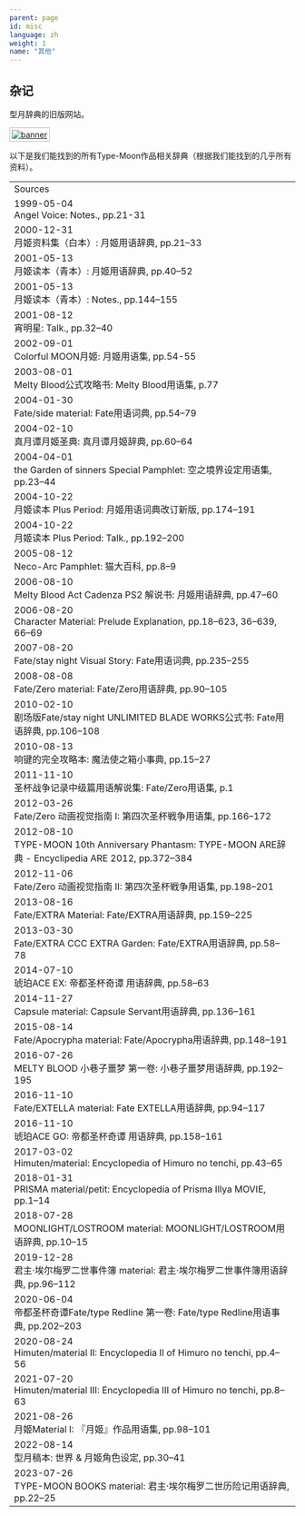 ```yaml
---
parent: page
id: misc
language: zh
weight: 1
name: "其他"
---
```


## 杂记

型月辞典的旧版网站。

<a href="../../legacy/zh/index.html"><img style="border:1px dotted #777; padding: 3px;" title="Link to us!" src="../img/banner.png" alt="banner" /></a>

以下是我们能找到的所有Type-Moon作品相关辞典（根据我们能找到的几乎所有资料）。

<table>
  <tr class="header">
    <td>Sources</td>
  </tr>
  <tr id="1999av">
    <td>1999-05-04<br /><span class="source">Angel Voice</span>: <span class="glossary">Notes.</span>, <span class="page">pp.21-31</span></td>
  </tr>
  <tr id="2000tdc">
    <td>2000-12-31<br /><span class="source">月姬资料集（白本）</span>: <span class="glossary">月姬用语辞典</span>, <span class="page">pp.21–33</span></td>
  </tr>
  <tr id="2001tdtd">
    <td>2001-05-13<br /><span class="source">月姬读本（青本）</span>: <span class="glossary">月姬用语辞典</span>, <span class="page">pp.40–52</span></td>
  </tr>
  <tr id="2001tdn">
    <td>2001-05-13<br /><span class="source">月姬读本（青本）</span>: <span class="glossary">Notes.</span>, <span class="page">pp.144–155</span></td>
  </tr>
  <tr id="2001ynm">
    <td>2001-08-12<br /><span class="source">宵明星</span>: <span class="glossary">Talk.</span>, <span class="page">pp.32–40</span></td>
  </tr>
  <tr id="2002cmt">
    <td>2002-09-01<br /><span class="source">Colorful MOON月姬</span>: <span class="glossary">月姬用语集</span>, <span class="page">pp.54-55</span></td>
  </tr>
  <tr id="2003mbosg">
    <td>2003-08-01<br /><span class="source">Melty Blood公式攻略书</span>: <span class="glossary">Melty Blood用语集</span>, <span class="page">p.77</span></td>
  </tr>
  <tr id="2004fsm">
    <td>2004-01-30<br /><span class="source">Fate/side material</span>: <span class="glossary">Fate用语词典</span>, <span class="page">pp.54–79</span></td>
  </tr>
  <tr id="2004sts">
    <td>2004-02-10<br /><span class="source">真月谭月姬圣典</span>: <span class="glossary">真月谭月姬辞典</span>, <span class="page">pp.60–64</span></td>
  </tr>
  <tr id="2004gssp">
    <td>2004-04-01<br /><span class="source">the Garden of sinners Special Pamphlet</span>: <span class="glossary">空之境界设定用语集</span>, <span class="page">pp.23–44</span></td>
  </tr>
  <tr id="2004tdpptdr">
    <td>2004-10-22<br /><span class="source">月姬读本 Plus Period</span>: <span class="glossary">月姬用语词典改订新版</span>, <span class="page">pp.174–191</span></td>
  </tr>
  <tr id="2004tdppt">
    <td>2004-10-22<br /><span class="source">月姬读本 Plus Period</span>: <span class="glossary">Talk.</span>, <span class="page">pp.192–200</span></td>
  </tr>
  <tr id="2005np">
    <td>2005-08-12<br /><span class="source">Neco-Arc Pamphlet</span>: <span class="glossary">猫大百科</span>, <span class="page">pp.8–9</span></td>
  </tr>
  <tr id="2006mbacpm">
    <td>2006-08-10<br /><span class="source">Melty Blood Act Cadenza PS2 解说书</span>: <span class="glossary">月姬用语辞典</span>, <span class="page">pp.47–60</span></td>
  </tr>
  <tr id="2006cm">
    <td>2006-08-20<br /><span class="source">Character Material</span>: <span class="glossary">Prelude Explanation</span>, <span class="page">pp.18–623, 36–639, 66–69</span></td>
  </tr>
  <tr id="2007fsnvs">
    <td>2007-08-20<br /><span class="source">Fate/stay night Visual Story</span>: <span class="glossary">Fate用语词典</span>, <span class="page">pp.235–255</span></td>
  </tr>
  <tr id="2008fzm">
    <td>2008-08-08<br /><span class="source">Fate/Zero material</span>: <span class="glossary">Fate/Zero用语辞典</span>, <span class="page">pp.90–105</span></td>
  </tr>
  <tr id="2010fsnubwfog">
    <td>2010-02-10<br /><span class="source">剧场版Fate/stay night UNLIMITED BLADE WORKS公式书</span>: <span class="glossary">Fate用语辞典</span>, <span class="page">pp.106–108</span></td>
  </tr>
  <tr id="2010hibichika">
    <td>2010-08-13<br /><span class="source">响键的完全攻略本</span>: <span class="glossary">魔法使之箱小事典</span>, <span class="page">pp.15–27</span></td>
  </tr>
  <tr id="2011rgwscgc">
    <td>2011-11-10<br /><span class="source">圣杯战争记录中级篇用语解说集</span>: <span class="glossary">Fate/Zero用语集</span>, <span class="page">p.1</span></td>
  </tr>
  <tr id="2012fzavg1">
    <td>2012-03-26<br /><span class="source">Fate/Zero 动画视觉指南 I</span>: <span class="glossary">第四次圣杯戦争用语集</span>, <span class="page">pp.166–172</span></td>
  </tr>
  <tr id="2012tmap">
    <td>2012-08-10<br /><span class="source">TYPE-MOON 10th Anniversary Phantasm</span>: <span class="glossary">TYPE-MOON ARE辞典 - Encyclipedia ARE 2012</span>, <span class="page">pp.372–384</span></td>
  </tr>
  <tr id="2012fzavg2">
    <td>2012-11-06<br /><span class="source">Fate/Zero 动画视觉指南 II</span>: <span class="glossary">第四次圣杯戦争用语集</span>, <span class="page">pp.198–201</span></td>
  </tr>
  <tr id="2013fem">
    <td>2013-08-16<br /><span class="source">Fate/EXTRA Material</span>: <span class="glossary">Fate/EXTRA用语辞典</span>, <span class="page">pp.159–225</span></td>
  </tr>
  <tr id="2013feccceg">
    <td>2013-03-30<br /><span class="source">Fate/EXTRA CCC EXTRA Garden</span>: <span class="glossary">Fate/EXTRA用语辞典</span>, <span class="page">pp.58–78</span></td>
  </tr>
  <tr id="2014kaex">
    <td>2014-07-10<br /><span class="source">琥珀ACE EX</span>: <span class="glossary">帝都圣杯奇谭 用语辞典</span>, <span class="page">pp.58–63</span></td>
  </tr>
  <tr id="2014cm">
    <td>2014-11-27<br /><span class="source">Capsule material</span>: <span class="glossary">Capsule Servant用语辞典</span>, <span class="page">pp.136–161</span></td>
  </tr>
  <tr id="2015fam">
    <td>2015-08-14<br /><span class="source">Fate/Apocrypha material</span>: <span class="glossary">Fate/Apocrypha用语辞典</span>, <span class="page">pp.148–191</span></td>
  </tr>
  <tr id="2016mbbaan">
    <td>2016-07-26<br /><span class="source">MELTY BLOOD 小巷子噩梦 第一卷</span>: <span class="glossary">小巷子噩梦用语辞典</span>, <span class="page">pp.192–195</span></td>
  </tr>
  <tr id="2016fexm">
    <td>2016-11-10<br /><span class="source">Fate/EXTELLA material</span>: <span class="glossary">Fate EXTELLA用语辞典</span>, <span class="page">pp.94–117</span></td>
  </tr>
  <tr id="2016kago">
    <td>2016-11-10<br /><span class="source">琥珀ACE GO</span>: <span class="glossary">帝都圣杯奇谭 用语辞典</span>, <span class="page">pp.158–161</span></td>
  </tr>
  <tr id="2017himuten">
    <td>2017-03-02<br /><span class="source">Himuten/material</span>: <span class="glossary">Encyclopedia of Himuro no tenchi</span>, <span class="page">pp.43–65</span></td>
  </tr>
  <tr id="2018pmp">
    <td>2018-01-31<br /><span class="source">PRISMA material/petit</span>: <span class="glossary">Encyclopedia of Prisma Illya MOVIE</span>, <span class="page">pp.1–14</span></td>
  </tr>
  <tr id="2018moonlightlr">
    <td>2018-07-28<br /><span class="source">MOONLIGHT/LOSTROOM material</span>: <span class="glossary">MOONLIGHT/LOSTROOM用语辞典</span>, <span class="page">pp.10–15</span></td>
  </tr>
  <tr id="2019casefiles">
    <td>2019-12-28<br /><span class="source">君主·埃尔梅罗二世事件簿 material</span>: <span class="glossary">君主·埃尔梅罗二世事件簿用语辞典</span>, <span class="page">pp.96–112</span></td>
  </tr>
  <tr id="2020ftredline">
    <td>2020-06-04<br /><span class="source">帝都圣杯奇谭Fate/type Redline 第一卷</span>: <span class="glossary">Fate/type Redline用语事典</span>, <span class="page">pp.202–203</span></td>
  </tr>
  <tr id="2020himuten2">
    <td>2020-08-24<br /><span class="source">Himuten/material II</span>: <span class="glossary">Encyclopedia II of Himuro no tenchi</span>, <span class="page">pp.4–56</span></td>
  </tr>
  <tr id="2021himuten3">
    <td>2021-07-20<br /><span class="source">Himuten/material III</span>: <span class="glossary">Encyclopedia III of Himuro no tenchi</span>, <span class="page">pp.8–63</span></td>
  </tr>
  <tr id="2021tm1">
    <td>2021-08-26<br /><span class="source">月姬Material I</span>: <span class="glossary">『月姬』作品用语集</span>, <span class="page">pp.98–101</span></td>
  </tr>
  <tr id="2022kk">
    <td>2022-08-14<br /><span class="source">型月稿本</span>: <span class="glossary">世界 & 月姬角色设定</span>, <span class="page">pp.30–41</span></td>
  </tr>
  <tr id="2023tmbm">
    <td>2023-07-26<br /><span class="source">TYPE-MOON BOOKS material</span>: <span class="glossary">君主·埃尔梅罗二世历险记用语辞典</span>, <span class="page">pp.22–25</span></td>
  </tr>
</table>
